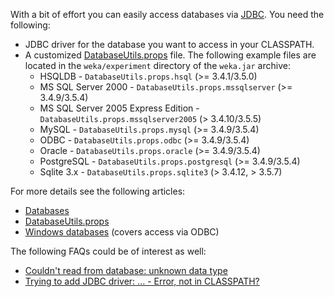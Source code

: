 With a bit of effort you can easily access databases via [JDBC](http://en.wikipedia.org/wiki/JDBC). You need the following:

* JDBC driver for the database you want to access in your CLASSPATH.
* A customized [DatabaseUtils.props](../weka_experiment_database_utils.props.md) file. The following example files are located in the `weka/experiment` directory of the `weka.jar` archive:
	* HSQLDB - `DatabaseUtils.props.hsql` (>= 3.4.1/3.5.0)
    * MS SQL Server 2000 - `DatabaseUtils.props.mssqlserver` (>= 3.4.9/3.5.4)
    * MS SQL Server 2005 Express Edition - `DatabaseUtils.props.mssqlserver2005` (> 3.4.10/3.5.5)
    * MySQL - `DatabaseUtils.props.mysql` (>= 3.4.9/3.5.4)
    * ODBC - `DatabaseUtils.props.odbc` (>= 3.4.9/3.5.4)
    * Oracle - `DatabaseUtils.props.oracle` (>= 3.4.9/3.5.4)
    * PostgreSQL - `DatabaseUtils.props.postgresql` (>= 3.4.9/3.5.4)
    * Sqlite 3.x - `DatabaseUtils.props.sqlite3` (> 3.4.12, > 3.5.7)

For more details see the following articles:

* [Databases](../databases.md)
* [DatabaseUtils.props](../weka_experiment_database_utils.props.md)
* [Windows databases](../windows/databases) (covers access via ODBC)

The following FAQs could be of interest as well:

* [Couldn't read from database: unknown data type](couldnt_read_from_database_unknown_data_type.md)
* [Trying to add JDBC driver: ... - Error, not in CLASSPATH?](trying_to_add_jdbc_driver_error_not_in_classpath.md)